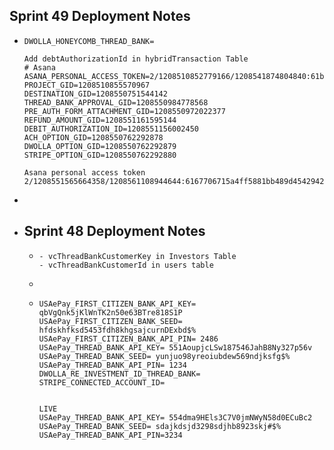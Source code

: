 ## Sprint 49 Deployment Notes
- ```apl
  DWOLLA_HONEYCOMB_THREAD_BANK=
  
  Add debtAuthorizationId in hybridTransaction Table
  # Asana
  ASANA_PERSONAL_ACCESS_TOKEN=2/1208510852779166/1208541874804840:61b8370991a32a3ee4d9fca9782d184d
  PROJECT_GID=1208510855570967
  DESTINATION_GID=1208550751544142
  THREAD_BANK_APPROVAL_GID=1208550984778568
  PRE_AUTH_FORM_ATTACHMENT_GID=1208550972022377
  REFUND_AMOUNT_GID=1208551161595144
  DEBIT_AUTHORIZATION_ID=1208551156002450
  ACH_OPTION_GID=1208550762292878
  DWOLLA_OPTION_GID=1208550762292879
  STRIPE_OPTION_GID=1208550762292880
  
  Asana personal access token
  2/1208551565664358/1208561108944644:6167706715a4ff5881bb489d4542942d
  ```
-
- ##  Sprint 48 Deployment Notes
	- ```apl
	  - vcThreadBankCustomerKey in Investors Table
	  - vcThreadBankCustomerId in users table
	  ```
	-
	- ```apl
	  USAePay_FIRST_CITIZEN_BANK_API_KEY= qbVgQnk5jKlWnTK2n50e63BTre818S1P
	  USAePay_FIRST_CITIZEN_BANK_SEED= hfdskhfksd5453fdh8khgsajcurnDExbd$%
	  USAePay_FIRST_CITIZEN_BANK_API_PIN= 2486
	  USAePay_THREAD_BANK_API_KEY= 551AoupjcLSw187546JahB8Ny327p56v
	  USAePay_THREAD_BANK_SEED= yunjuo98yreoiubdew569ndjksfg$%
	  USAePay_THREAD_BANK_API_PIN= 1234
	  DWOLLA_RE_INVESTMENT_ID_THREAD_BANK=
	  STRIPE_CONNECTED_ACCOUNT_ID=
	  
	  
	  LIVE 
	  USAePay_THREAD_BANK_API_KEY= 554dma9HEls3C7V0jmNWyN58d0ECuBc2
	  USAePay_THREAD_BANK_SEED= sdajkdsjd3298sdjhb8923skj#$%
	  USAePay_THREAD_BANK_API_PIN=3234
	  
	  ```